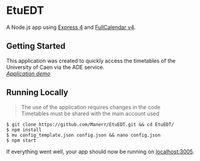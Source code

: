 # EtuEDT
A Node.js app using [Express 4](http://expressjs.com/) and [FullCalendar v4](https://fullcalendar.io/).

## Getting Started
This application was created to quickly access the timetables of the University of Caen via the ADE service.  
[*Application demo*](https://edt.maner.fr/ "Application demo")

## Running Locally
> The use of the application requires changes in the code  
> Timetables must be shared with the main account used

```shell
$ git clone https://github.com/Manerr/EtuEDT.git && cd EtuEDT/
$ npm install
$ mv config_template.json config.json && nano config.json
$ npm start
```

If everything went well, your app should now be running on [localhost:3005](http://localhost:3005/).
